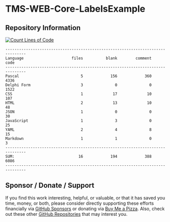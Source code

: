 # TMS-WEB-Core-LabelsExample

## Repository Information
[![Count Lines of Code](https://github.com/500Foods/TMS-WEB-Core-LabelsExample/actions/workflows/main.yml/badge.svg)](https://github.com/500Foods/TMS-WEB-Core-LabelsExample/actions/workflows/main.yml)
```
-------------------------------------------------------------------------------
Language                     files          blank        comment           code
-------------------------------------------------------------------------------
Pascal                           5            156            360           4336
Delphi Form                      3              0              0           1522
CSS                              1             17             10            107
HTML                             2             13             10             48
JSON                             1              0              0             30
JavaScript                       1              3              0             25
YAML                             2              4              8             15
Markdown                         1              1              0              3
-------------------------------------------------------------------------------
SUM:                            16            194            388           6086
-------------------------------------------------------------------------------
```

## Sponsor / Donate / Support
If you find this work interesting, helpful, or valuable, or that it has saved you time, money, or both, please consider directly supporting these efforts financially via [GitHub Sponsors](https://github.com/sponsors/500Foods) or donating via [Buy Me a Pizza](https://www.buymeacoffee.com/andrewsimard500). Also, check out these other [GitHub Repositories](https://github.com/500Foods?tab=repositories&q=&sort=stargazers) that may interest you.
